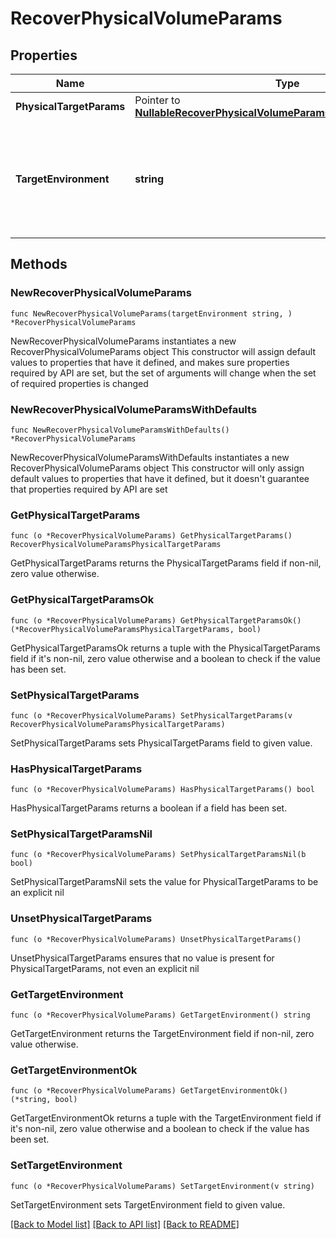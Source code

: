 # RecoverPhysicalVolumeParams

## Properties

Name | Type | Description | Notes
------------ | ------------- | ------------- | -------------
**PhysicalTargetParams** | Pointer to [**NullableRecoverPhysicalVolumeParamsPhysicalTargetParams**](RecoverPhysicalVolumeParamsPhysicalTargetParams.md) |  | [optional] 
**TargetEnvironment** | **string** | Specifies the environment of the recovery target. The corresponding params below must be filled out. | 

## Methods

### NewRecoverPhysicalVolumeParams

`func NewRecoverPhysicalVolumeParams(targetEnvironment string, ) *RecoverPhysicalVolumeParams`

NewRecoverPhysicalVolumeParams instantiates a new RecoverPhysicalVolumeParams object
This constructor will assign default values to properties that have it defined,
and makes sure properties required by API are set, but the set of arguments
will change when the set of required properties is changed

### NewRecoverPhysicalVolumeParamsWithDefaults

`func NewRecoverPhysicalVolumeParamsWithDefaults() *RecoverPhysicalVolumeParams`

NewRecoverPhysicalVolumeParamsWithDefaults instantiates a new RecoverPhysicalVolumeParams object
This constructor will only assign default values to properties that have it defined,
but it doesn't guarantee that properties required by API are set

### GetPhysicalTargetParams

`func (o *RecoverPhysicalVolumeParams) GetPhysicalTargetParams() RecoverPhysicalVolumeParamsPhysicalTargetParams`

GetPhysicalTargetParams returns the PhysicalTargetParams field if non-nil, zero value otherwise.

### GetPhysicalTargetParamsOk

`func (o *RecoverPhysicalVolumeParams) GetPhysicalTargetParamsOk() (*RecoverPhysicalVolumeParamsPhysicalTargetParams, bool)`

GetPhysicalTargetParamsOk returns a tuple with the PhysicalTargetParams field if it's non-nil, zero value otherwise
and a boolean to check if the value has been set.

### SetPhysicalTargetParams

`func (o *RecoverPhysicalVolumeParams) SetPhysicalTargetParams(v RecoverPhysicalVolumeParamsPhysicalTargetParams)`

SetPhysicalTargetParams sets PhysicalTargetParams field to given value.

### HasPhysicalTargetParams

`func (o *RecoverPhysicalVolumeParams) HasPhysicalTargetParams() bool`

HasPhysicalTargetParams returns a boolean if a field has been set.

### SetPhysicalTargetParamsNil

`func (o *RecoverPhysicalVolumeParams) SetPhysicalTargetParamsNil(b bool)`

 SetPhysicalTargetParamsNil sets the value for PhysicalTargetParams to be an explicit nil

### UnsetPhysicalTargetParams
`func (o *RecoverPhysicalVolumeParams) UnsetPhysicalTargetParams()`

UnsetPhysicalTargetParams ensures that no value is present for PhysicalTargetParams, not even an explicit nil
### GetTargetEnvironment

`func (o *RecoverPhysicalVolumeParams) GetTargetEnvironment() string`

GetTargetEnvironment returns the TargetEnvironment field if non-nil, zero value otherwise.

### GetTargetEnvironmentOk

`func (o *RecoverPhysicalVolumeParams) GetTargetEnvironmentOk() (*string, bool)`

GetTargetEnvironmentOk returns a tuple with the TargetEnvironment field if it's non-nil, zero value otherwise
and a boolean to check if the value has been set.

### SetTargetEnvironment

`func (o *RecoverPhysicalVolumeParams) SetTargetEnvironment(v string)`

SetTargetEnvironment sets TargetEnvironment field to given value.



[[Back to Model list]](../README.md#documentation-for-models) [[Back to API list]](../README.md#documentation-for-api-endpoints) [[Back to README]](../README.md)


